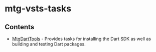 # mtg-vsts-tasks

## Contents
- [MtgDartTools](./MtgDartTools) - Provides tasks for installing the Dart SDK as well as building and testing Dart packages.
